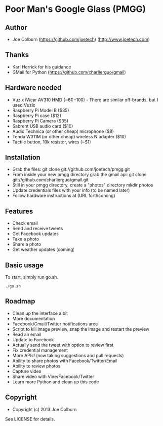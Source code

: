 # Poor Man's Google Glass (PMGG)


## Author

* Joe Colburn (https://github.com/joetech) (http://www.joetech.com)


## Thanks
* Karl Herrick for his guidance
* GMail for Python (https://github.com/charlierguo/gmail)


## Hardware needed

* Vuzix iWear AV310 HMD (~$60-$100) - There are similar off-brands, but I used Vuzix
* Raspberry Pi Model B ($35)
* Raspberry Pi case ($12)
* Raspberry Pi Camera ($35)
* Sabrent USB audio card ($10)
* Audio Technica (or other cheap) microphone ($8)
* Tenda W311M (or other cheap) wireless N adapter ($10)
* Tactile button, 10k resistor, wires (~$1)


## Installation

* Grab the files:
    git clone git://github.com/joetech/pmgg.git
* From inside your new pmgg directory grab the gmail api:
    git clone git://github.com/charlierguo/gmail.git
* Still in your pmgg directory, create a "photos" directory
    mkdir photos
* Update credentials files with your info (to be named later)
* Follow hardware instructions at (URL forthcoming)


## Features

* Check email
* Send and receive tweets
* Get Facebook updates
* Take a photo
* Share a photo
* Get weather updates (coming)


## Basic usage

To start, simply run go.sh.

    ./go.sh
    

## Roadmap
* Clean up the interface a bit
* More documentation
* Facebook/Gmail/Twitter notifications area
* Script to kill image preview, snap the image and restart the preview
* Read an email
* Update to Facebook
* Actually send the tweet with option to review first
* Fix credential management
* More APIs! (now taking suggestions and pull requests)
* Ability to share photos with Facebook/Twitter/Email
* Ability to review photos
* Capture video
* Share video with Vine/Facebook/Twitter
* Learn more Python and clean up this code


## Copyright

* Copyright (c) 2013 Joe Colburn

See LICENSE for details.
